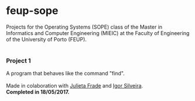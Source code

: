 # feup-sope
Projects for the Operating Systems (SOPE) class of the Master in Informatics and Computer Engineering (MIEIC) at the Faculty of Engineering of the University of Porto (FEUP).
<br><br>

### Project 1
A program that behaves like the command "find".
<br><br>
Made in colaboration with [Julieta Frade](https://github.com/julietafrade97) and [Igor Silveira](https://github.com/IgorSilveira00).<br>
**Completed in 18/05/2017.**
